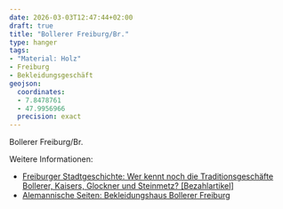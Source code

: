 ```yaml
---
date: 2026-03-03T12:47:44+02:00
draft: true
title: "Bollerer Freiburg/Br."
type: hanger
tags:
- "Material: Holz"
- Freiburg
- Bekleidungsgeschäft
geojson:
  coordinates:
  - 7.8478761
  - 47.9956966
  precision: exact
---
```

Bollerer
Freiburg/Br.

<div class="notes">
Weitere Informationen:
<ul>
<li><a href="https://www.badische-zeitung.de/wer-kennt-noch-die-traditionsgeschaefte-bollerer-kaisers-glockner-und-steinmetz">Freiburger Stadtgeschichte: Wer kennt noch die Traditionsgeschäfte Bollerer, Kaisers, Glockner und Steinmetz? [Bezahlartikel]</a></li>
<li><a href="https://www.alemannische-seiten.de/deutschland/freiburg_bekleidungshaus-bollerer-freiburg.php">Alemannische Seiten: Bekleidungshaus Bollerer Freiburg</a></li>
</ul>
</div>
